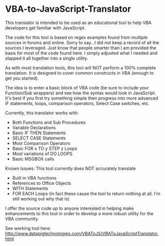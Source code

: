 # VBA-to-JavaScript-Translator
This translator is intended to be used as an educational tool to help VBA developers get familiar with JavaScript. 

The code for this tool is based on regex examples found from multiple sources in forums and online.  Sorry to say...I did not keep a record of all the sources I leveraged.  Just know that people smarter than I am provided the basis for most of the code found here.  I simply adjusted what I needed and slapped it all together into a single utility.

As with most translation tools, this tool will NOT perform a 100% complete translation. 
It is designed to cover common constructs in VBA (enough to get you started). 

The idea is to enter a basic block of VBA code (be sure to include your Function/Sub wrappers) and see how the syntax would look in JavaScript.  It's best if you first try something simple then progress into more advanced IF statements, loops, comparison operators, Select Case switches, etc. 

Currently, this translator works with:
* Both Functions and Sub Procedures
* Variable Declarations
* Basic IF THEN Statements
* SELECT CASE Statements
* Most Comparison Operators
* Basic FOR x TO y STEP z Loops
* Most variations of DO LOOPS
* Basic MSGBOX calls


Known Issues:
This tool currently does NOT accurately translate
*  Built in VBA functions
*  References to Office Objects
*  WITH Statements
*  FOR EACH Loops (in fact these cause the tool to return nothing at all.  I'm still working out why that is) 

I offer the source code up to anyone interested in helping make enhancements to this tool in order to develop a more robust utility for the VBA community.

See working tool here:  http://www.datapigtechnologies.com/VBAToJS/VBAToJavaScriptTranslator.html